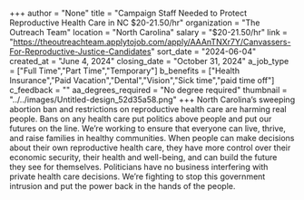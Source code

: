 +++
author = "None"
title = "Campaign Staff Needed to Protect Reproductive Health Care in NC $20-21.50/hr"
organization = "The Outreach Team"
location = "North Carolina"
salary = "$20-21.50/hr"
link = "https://theoutreachteam.applytojob.com/apply/AAAnTNXr7Y/Canvassers-For-Reproductive-Justice-Candidates"
sort_date = "2024-06-04"
created_at = "June 4, 2024"
closing_date = "October 31, 2024"
a_job_type = ["Full Time","Part Time","Temporary"]
b_benefits = ["Health Insurance","Paid Vacation","Dental","Vision","Sick time","paid time off"]
c_feedback = ""
aa_degrees_required = "No degree required"
thumbnail = "../../images/Untitled-design_52d35a58.png"
+++
North Carolina’s sweeping abortion ban and restrictions on reproductive health care are harming real people. Bans on any health care put politics above people and put our futures on the line. We’re working to ensure that everyone can live, thrive, and raise families in healthy communities. When people can make decisions about their own reproductive health care, they have more control over their economic security, their health and well-being, and can build the future they see for themselves. Politicians have no business interfering with private health care decisions. We’re fighting to stop this government intrusion and put the power back in the hands of the people.